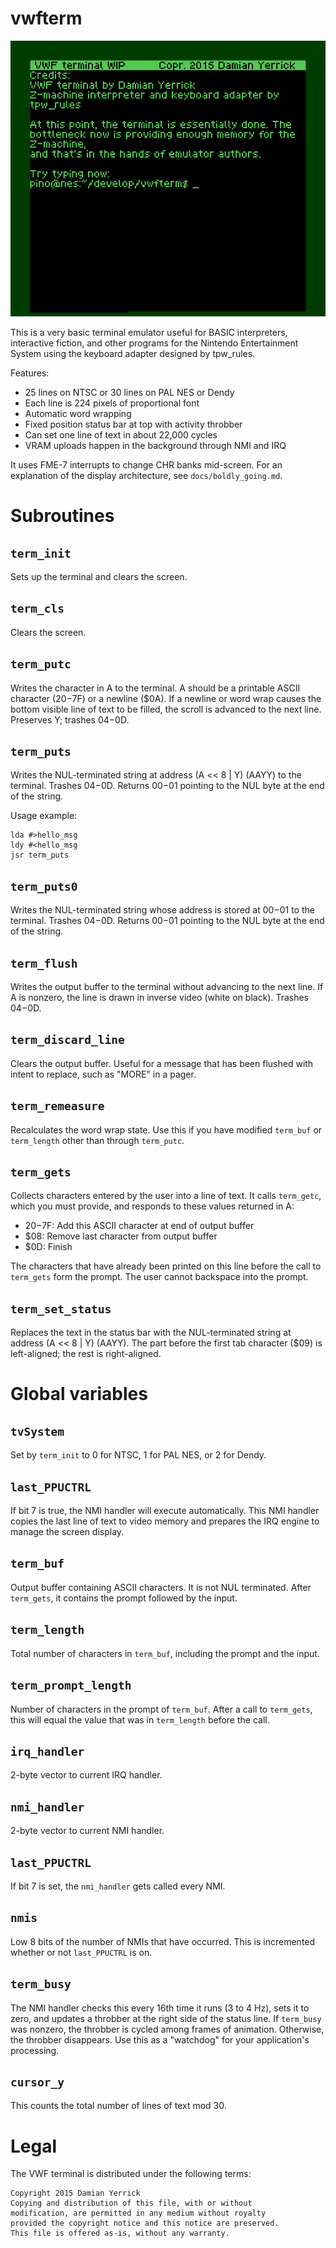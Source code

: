 vwfterm
=======

![Status bar in black on green at top, more text in green on black at bottom](docs/vwfterm-screenshot.png)

This is a very basic terminal emulator useful for BASIC interpreters,
interactive fiction, and other programs for the Nintendo
Entertainment System using the keyboard adapter designed by
tpw_rules.

Features:

* 25 lines on NTSC or 30 lines on PAL NES or Dendy
* Each line is 224 pixels of proportional font
* Automatic word wrapping
* Fixed position status bar at top with activity throbber
* Can set one line of text in about 22,000 cycles
* VRAM uploads happen in the background through NMI and IRQ

It uses FME-7 interrupts to change CHR banks mid-screen.  For an
explanation of the display architecture, see `docs/boldly_going.md`.

Subroutines
===========

`term_init`
-----------
Sets up the terminal and clears the screen.

`term_cls`
-----------
Clears the screen.

`term_putc`
-----------
Writes the character in A to the terminal.  A should be a printable
ASCII character ($20-$7F) or a newline ($0A).  If a newline or word
wrap causes the bottom visible line of text to be filled, the scroll
is advanced to the next line.  Preserves Y; trashes $04-$0D.

`term_puts`
-----------
Writes the NUL-terminated string at address (A << 8 | Y) (AAYY) to
the terminal.  Trashes $04-$0D.  Returns $00-$01 pointing to the NUL
byte at the end of the string.

Usage example:

    lda #>hello_msg
    ldy #<hello_msg
    jsr term_puts

`term_puts0`
-----------
Writes the NUL-terminated string whose address is stored at $00-$01
to the terminal.  Trashes $04-$0D.  Returns $00-$01 pointing to the
NUL byte at the end of the string.

`term_flush`
------------
Writes the output buffer to the terminal without advancing to the
next line.  If A is nonzero, the line is drawn in inverse video
(white on black).  Trashes $04-$0D.

`term_discard_line`
-------------------
Clears the output buffer.  Useful for a message that has been
flushed with intent to replace, such as "MORE" in a pager.

`term_remeasure`
----------------
Recalculates the word wrap state.  Use this if you have modified
`term_buf` or `term_length` other than through `term_putc`.

`term_gets`
-----------
Collects characters entered by the user into a line of text.  It
calls `term_getc`, which you must provide, and responds to these
values returned in A:

* $20-$7F: Add this ASCII character at end of output buffer
* $08: Remove last character from output buffer
* $0D: Finish

The characters that have already been printed on this line before
the call to `term_gets` form the prompt.  The user cannot backspace
into the prompt.

`term_set_status`
-----------------
Replaces the text in the status bar with the NUL-terminated string at
address (A << 8 | Y) (AAYY).  The part before the first tab character
($09) is left-aligned; the rest is right-aligned.

Global variables
================

`tvSystem`
----------
Set by `term_init` to 0 for NTSC, 1 for PAL NES, or 2 for Dendy.

`last_PPUCTRL`
--------------
If bit 7 is true, the NMI handler will execute automatically.  This
NMI handler copies the last line of text to video memory and prepares
the IRQ engine to manage the screen display.

`term_buf`
----------
Output buffer containing ASCII characters.  It is not NUL terminated.
After `term_gets`, it contains the prompt followed by the input.

`term_length`
-------------
Total number of characters in `term_buf`, including the prompt and
the input.

`term_prompt_length`
--------------------
Number of characters in the prompt of `term_buf`.  After a call to
`term_gets`, this will equal the value that was in `term_length`
before the call.

`irq_handler`
-------------
2-byte vector to current IRQ handler.

`nmi_handler`
-------------
2-byte vector to current NMI handler.

`last_PPUCTRL`
--------------
If bit 7 is set, the `nmi_handler` gets called every NMI.

`nmis`
------
Low 8 bits of the number of NMIs that have occurred.  This is
incremented whether or not `last_PPUCTRL` is on.

`term_busy`
-----------
The NMI handler checks this every 16th time it runs (3 to 4 Hz),
sets it to zero, and updates a throbber at the right side of the
status line.  If `term_busy` was nonzero, the throbber is cycled
among frames of animation.  Otherwise, the throbber disappears.
Use this as a "watchdog" for your application's processing.

`cursor_y`
----------
This counts the total number of lines of text mod 30.

Legal
=====

The VWF terminal is distributed under the following terms:

    Copyright 2015 Damian Yerrick
    Copying and distribution of this file, with or without
    modification, are permitted in any medium without royalty
    provided the copyright notice and this notice are preserved.
    This file is offered as-is, without any warranty.
